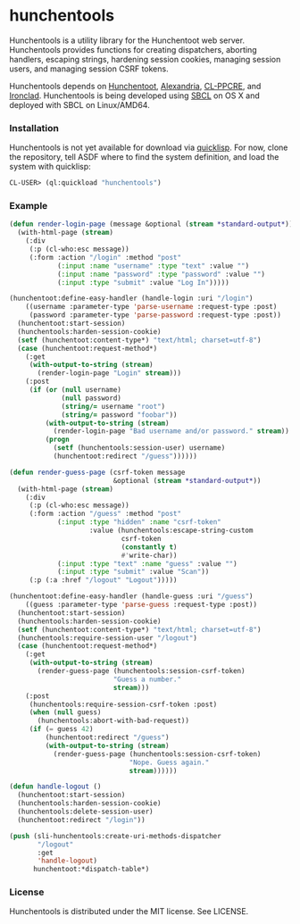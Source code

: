 # hunchentools

Hunchentools is a utility library for the Hunchentoot web
server. Hunchentools provides functions for creating dispatchers,
aborting handlers, escaping strings, hardening session cookies,
managing session users, and managing session CSRF tokens.

Hunchentools depends
on
[Hunchentoot](http://www.weitz.de/hunchentoot/),
[Alexandria](https://common-lisp.net/project/alexandria/),
[CL-PPCRE](http://weitz.de/cl-ppcre/),
and
[Ironclad](http://method-combination.net/lisp/ironclad/). Hunchentools
is being developed using [SBCL](http://sbcl.org/) on OS X and deployed
with SBCL on Linux/AMD64.

### Installation

Hunchentools is not yet available for download via
[quicklisp](https://www.quicklisp.org/). For now, clone the
repository, tell ASDF where to find the system definition, and load
the system with quicklisp:

```lisp
CL-USER> (ql:quickload "hunchentools")
```

### Example

```lisp
(defun render-login-page (message &optional (stream *standard-output*))
  (with-html-page (stream)
    (:div
     (:p (cl-who:esc message))
     (:form :action "/login" :method "post"
            (:input :name "username" :type "text" :value "")
            (:input :name "password" :type "password" :value "")
            (:input :type "submit" :value "Log In")))))

(hunchentoot:define-easy-handler (handle-login :uri "/login")
    ((username :parameter-type 'parse-username :request-type :post)
     (password :parameter-type 'parse-password :request-type :post))
  (hunchentoot:start-session)
  (hunchentools:harden-session-cookie)
  (setf (hunchentoot:content-type*) "text/html; charset=utf-8")
  (case (hunchentoot:request-method*)
    (:get
     (with-output-to-string (stream)
       (render-login-page "Login" stream)))
    (:post
     (if (or (null username)
             (null password)
             (string/= username "root")
             (string/= password "foobar"))
         (with-output-to-string (stream)
           (render-login-page "Bad username and/or password." stream))
         (progn
           (setf (hunchentools:session-user) username)
           (hunchentoot:redirect "/guess"))))))

(defun render-guess-page (csrf-token message
                          &optional (stream *standard-output*))
  (with-html-page (stream)
    (:div
     (:p (cl-who:esc message))
     (:form :action "/guess" :method "post"
            (:input :type "hidden" :name "csrf-token"
                    :value (hunchentools:escape-string-custom
                            csrf-token
                            (constantly t)
                            #'write-char))
            (:input :type "text" :name "guess" :value "")
            (:input :type "submit" :value "Scan"))
     (:p (:a :href "/logout" "Logout")))))

(hunchentoot:define-easy-handler (handle-guess :uri "/guess")
    ((guess :parameter-type 'parse-guess :request-type :post))
  (hunchentoot:start-session)
  (hunchentools:harden-session-cookie)
  (setf (hunchentoot:content-type*) "text/html; charset=utf-8")
  (hunchentools:require-session-user "/logout")
  (case (hunchentoot:request-method*)
    (:get
     (with-output-to-string (stream)
       (render-guess-page (hunchentools:session-csrf-token)
                          "Guess a number."
                          stream)))
    (:post
     (hunchentools:require-session-csrf-token :post)
     (when (null guess)
       (hunchentools:abort-with-bad-request))
     (if (= guess 42)
         (hunchentoot:redirect "/guess")
         (with-output-to-string (stream)
           (render-guess-page (hunchentools:session-csrf-token)
                              "Nope. Guess again."
                              stream))))))

(defun handle-logout ()
  (hunchentoot:start-session)
  (hunchentools:harden-session-cookie)
  (hunchentools:delete-session-user)
  (hunchentoot:redirect "/login"))

(push (sli-hunchentools:create-uri-methods-dispatcher
       "/logout"
       :get
       'handle-logout)
      hunchentoot:*dispatch-table*)
```

### License

Hunchentools is distributed under the MIT license. See LICENSE.
